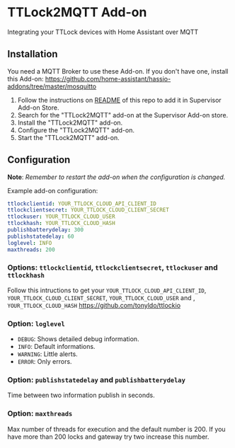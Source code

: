 # TTLock2MQTT Add-on

Integrating your TTLock devices with Home Assistant over MQTT

## Installation

You need a MQTT Broker to use these Add-on. If you don't have one, install this Add-on:
https://github.com/home-assistant/hassio-addons/tree/master/mosquitto

1. Follow the instructions on [README](https://github.com/leofig-rj/tonyldo-hassio-addons/blob/master/README.md) of this repo to add it in Supervisor Add-on Store.
1. Search for the "TTLock2MQTT" add-on at the Supervisor Add-on store.
1. Install the "TTLock2MQTT" add-on.
1. Configure the "TTLock2MQTT" add-on.
1. Start the "TTLock2MQTT" add-on.

## Configuration

**Note**: _Remember to restart the add-on when the configuration is changed._

Example add-on configuration:

```yaml
ttlockclientid: YOUR_TTLOCK_CLOUD_API_CLIENT_ID
ttlockclientsecret: YOUR_TTLOCK_CLOUD_CLIENT_SECRET
ttlockuser: YOUR_TTLOCK_CLOUD_USER
ttlockhash: YOUR_TTLOCK_CLOUD_HASH
publishbatterydelay: 300
publishstatedelay: 60
loglevel: INFO
maxthreads: 200
```
### Options: `ttlockclientid`,  `ttlockclientsecret`,  `ttlockuser` and `ttlockhash` 

Follow this intructions to get your `YOUR_TTLOCK_CLOUD_API_CLIENT_ID`, `YOUR_TTLOCK_CLOUD_CLIENT_SECRET`, `YOUR_TTLOCK_CLOUD_USER` and , `YOUR_TTLOCK_CLOUD_HASH`
https://github.com/tonyldo/ttlockio

### Option: `loglevel`

- `DEBUG`: Shows detailed debug information.
- `INFO`: Default informations.
- `WARNING`: Little alerts.
- `ERROR`:  Only errors.

### Option: `publishstatedelay` and `publishbatterydelay`

Time between two information publish in seconds.

### Option: `maxthreads`

Max number of threads for execution and the default number is 200. If you have more than 200 locks and gateway try two increase this number.
